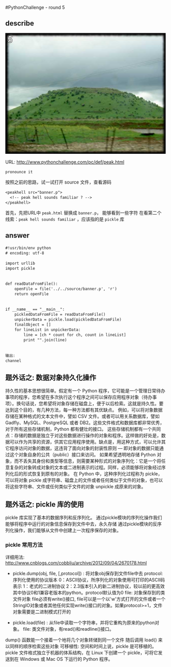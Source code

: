 #PythonChallenge - round 5

## describe
![alt text][stage_one_img]

[stage_one_img]: ../images/round5

URL: http://www.pythonchallenge.com/pc/def/peak.html

```
pronounce it 
```

按照之前的思路，试一试打开 source 文件，查看源码
```
<peakhell src="banner.p">
  <!-- peak hell sounds familiar ? -->
</peakhell>
```

首先，先把URL中 ```peak.html``` 替换成 ```banner.p```， 能够看到一些字符
在看第二个线索：```peak hell sounds familiar``` ，应该指的是 ```pickle``` 库


## answer
```
#!usr/bin/env python
# encoding: utf-8

import urllib
import pickle


def readDataFromFile():
    openFile = file('../../source/banner.p', 'r')
    return openFile


if __name__ == "__main__":
    pickledDataFromFile = readDataFromFile()
    unpickerData = pickle.load(pickledDataFromFile)
    finalObject = []
    for lineList in unpickerData:
        line = [ch * count for ch, count in lineList]
        print "".join(line)


输出:
channel
```

## 题外话之: 数据对象持久化操作

持久性的基本思想很简单。假定有一个 Python 程序，它可能是一个管理日常待办事项的程序，您希望在多次执行这个程序之间可以保存应用程序对象（待办事项）。换句话说，您希望将对象存储在磁盘上，便于以后检索。这就是持久性。要达到这个目的，有几种方法，每一种方法都有其优缺点。
例如，可以将对象数据存储在某种格式的文本文件中，譬如 CSV 文件。或者可以用关系数据库，譬如 Gadfly、MySQL、PostgreSQL 或者 DB2。这些文件格式和数据库都非常优秀，对于所有这些存储机制，Python 都有健壮的接口。
这些存储机制都有一个共同点：存储的数据是独立于对这些数据进行操作的对象和程序。这样做的好处是，数据可以作为共享的资源，供其它应用程序使用。缺点是，用这种方式，可以允许其它程序访问对象的数据，这违背了面向对象的封装性原则 — 即对象的数据只能通过这个对象自身的公共（public）接口来访问。
如果希望透明地存储 Python 对象，而不丢失其身份和类型等信息，则需要某种形式的对象序列化：它是一个将任意复杂的对象转成对象的文本或二进制表示的过程。同样，必须能够将对象经过序列化后的形式恢复到原有的对象。
在 Python 中，这种序列化过程称为 pickle，可以将对象 pickle 成字符串、磁盘上的文件或者任何类似于文件的对象，也可以将这些字符串、文件或任何类似于文件的对象 unpickle 成原来的对象。


## 题外话之: pickle 库的使用
pickle 库实现了基本的数据序列和反序列化。
通过pickle模块的序列化操作我们能够将程序中运行的对象信息保存到文件中去，永久存储
通过pickle模块的反序列化操作，我们能够从文件中创建上一次程序保存的对象。

### pickle 常用方法

详细用法: http://www.cnblogs.com/cobbliu/archive/2012/09/04/2670178.html

- pickle.dump(obj, file, [,protocol]) : 将对象obj保存到文件file中去
protocol: 序列化使用的协议版本
          0：ASCII协议，所序列化的对象使用可打印的ASCII码表示
          1：老式的二进制协议
          2：2.3版本引入的新二进制协议，较以前的更高效
          其中协议0和1兼容老版本的python。protocol默认值为0
file: 对象保存到的类文件对象
      file必须有write()接口, file可以是一个以'w'方式打开的文件或者一个StringIO对象或者其他任何实现write()接口的对象。如果protocol>=1，文件对象需要是二进制模式打开的

- pickle.load(file) : 从file中读取一个字符串，并将它重构为原来的python对象。
file: 类文件对象，有read()和readline()接口。

dump() 函数能一个接着一个地将几个对象转储到同一个文件
随后调用 load() 来以同样的顺序检索这些对象
可移植性: 空间和时间上说，pickle 是可移植的。pickle 文件格式独立于机器的体系结构，在 Linux 下创建一个 pickle，可将它发送到在 Windows 或 Mac OS 下运行的 Python 程序。
